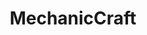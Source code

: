 ---
title: "MechanicCraft"
description: "Techpack with a storyline about overcoming the challenges of an unknown planet. Forage the landscape for natural resources, construct assembly lines of production machines, explore a variety of story-woven locations and take the fight to the natives with any weapon you can think to manufacture ammunition for."
type: "Minecraft Modpack"
icon: "mechaniccraft.jpeg"
iconalttext: "A logo of a half-gear draped in orange wires, with the modpack's title below"
---